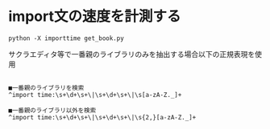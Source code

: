 # import文の速度を計測する

```
python -X importtime get_book.py
```

サクラエディタ等で一番親のライブラリのみを抽出する場合以下の正規表現を使用
```

■一番親のライブラリを検索
^import time:\s+\d+\s+\|\s+\d+\s+\|\s[a-zA-Z._]+

■一番親のライブラリ以外を検索
^import time:\s+\d+\s+\|\s+\d+\s+\|\s{2,}[a-zA-Z._]+
```
